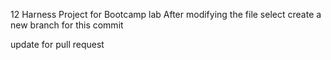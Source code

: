 12
Harness Project for Bootcamp lab
After modifying the file select create a new branch for this commit 

update for pull request
